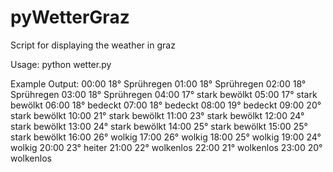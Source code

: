 pyWetterGraz
============

Script for displaying the weather in graz

Usage:
    python wetter.py


Example Output:
    00:00  18°  Sprühregen
    01:00  18°  Sprühregen
    02:00  18°  Sprühregen
    03:00  18°  Sprühregen
    04:00  17°  stark bewölkt
    05:00  17°  stark bewölkt
    06:00  18°  bedeckt
    07:00  18°  bedeckt
    08:00  19°  bedeckt
    09:00  20°  stark bewölkt
    10:00  21°  stark bewölkt
    11:00  23°  stark bewölkt
    12:00  24°  stark bewölkt
    13:00  24°  stark bewölkt
    14:00  25°  stark bewölkt
    15:00  25°  stark bewölkt
    16:00  26°  wolkig
    17:00  26°  wolkig
    18:00  25°  wolkig
    19:00  24°  wolkig
    20:00  23°  heiter
    21:00  22°  wolkenlos
    22:00  21°  wolkenlos
    23:00  20°  wolkenlos
